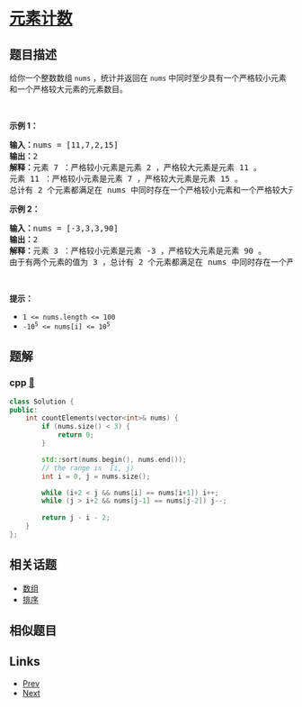 
# [元素计数](https://leetcode-cn.com/problems/count-elements-with-strictly-smaller-and-greater-elements)

## 题目描述

<p>给你一个整数数组 <code>nums</code> ，统计并返回在 <code>nums</code> 中同时至少具有一个严格较小元素和一个严格较大元素的元素数目。</p>

<p>&nbsp;</p>

<p><strong>示例 1：</strong></p>

<pre>
<strong>输入：</strong>nums = [11,7,2,15]
<strong>输出：</strong>2
<strong>解释：</strong>元素 7 ：严格较小元素是元素 2 ，严格较大元素是元素 11 。
元素 11 ：严格较小元素是元素 7 ，严格较大元素是元素 15 。
总计有 2 个元素都满足在 nums 中同时存在一个严格较小元素和一个严格较大元素。
</pre>

<p><strong>示例 2：</strong></p>

<pre>
<strong>输入：</strong>nums = [-3,3,3,90]
<strong>输出：</strong>2
<strong>解释：</strong>元素 3 ：严格较小元素是元素 -3 ，严格较大元素是元素 90 。
由于有两个元素的值为 3 ，总计有 2 个元素都满足在 nums 中同时存在一个严格较小元素和一个严格较大元素。
</pre>

<p>&nbsp;</p>

<p><strong>提示：</strong></p>

<ul>
	<li><code>1 &lt;= nums.length &lt;= 100</code></li>
	<li><code>-10<sup>5</sup> &lt;= nums[i] &lt;= 10<sup>5</sup></code></li>
</ul>


## 题解

### cpp [🔗](count-elements-with-strictly-smaller-and-greater-elements.cpp) 
```cpp
class Solution {
public:
    int countElements(vector<int>& nums) {
        if (nums.size() < 3) {
            return 0;
        }

        std::sort(nums.begin(), nums.end());
        // the range is  [i, j)
        int i = 0, j = nums.size();

        while (i+2 < j && nums[i] == nums[i+1]) i++;
        while (j > i+2 && nums[j-1] == nums[j-2]) j--;
        
        return j - i - 2;
    }
};
```


## 相关话题

- [数组](../../tags/array.md) 
- [排序](../../tags/sorting.md) 


## 相似题目



## Links

- [Prev](../maximum-twin-sum-of-a-linked-list/README.md) 
- [Next](../guess-numbers/README.md) 

